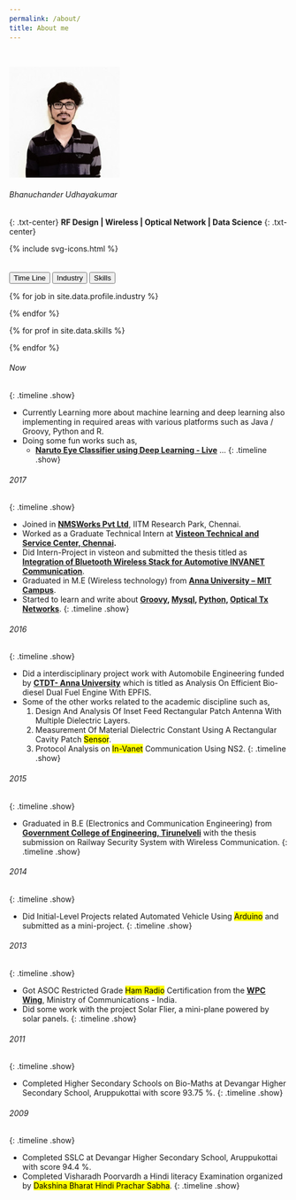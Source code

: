 ```yaml
---
permalink: /about/
title: About me
---
```


<br>

![me](/images/bhanuchander_udhayakumar.jpeg)
###### Bhanuchander Udhayakumar
{: .txt-center}
**RF Design | Wireless | Optical Network | Data Science**
{: .txt-center}

<div class="wrapper-svg">
    <div class="svgBox">
      {% include svg-icons.html %}
    </div>
</div>

<br>

<br>

<div class="abtBtnContainer">
<button onclick="toggle(event,'timeline')" class="cmnBtn currentBtn">Time Line</button>
<button onclick="toggle(event,'profile')" class="cmnBtn">Industry</button>
<button onclick="toggle(event,'skills')" class="cmnBtn">Skills</button>
</div>

{% for job in site.data.profile.industry %}
<div class="profileCard profile show " style="display:none; margin: 5%;">
<a href="{{job.link}}"><img src="{{job.logo}}" align= "right"/></a>
<h4>{{job.company}}</h4>
<b>{{job.location}}</b>
<br>
<h6>{{job.designation}}</h6>
<p>{{job.teams}}</p>
<p style="color: #699">{{job.period}}</p>
<table>
<tr><td style="font-weight:bold">Domain</td><td style="padding-left: 15px">{{job.domain}}</td></tr>
</table>
<h6>Languages</h6>
{% for lang in job.languages %}
{% for master in site.data.skills.languages %}
{% if master.name == lang %}
<div class="inline-block" style="margin: 15px;">
<table>
<tr><td><i class="{{master.code}} fa-3x langicon"></i></td></tr>
<tr><td class="txt-center">{{lang}}</td></tr>
</table></div>
{% endif %}
{% endfor %}
{% endfor %}
</div>
{% endfor %}

{% for prof in site.data.skills %}
<div class="profileCard skills show" style="display:none;margin-top: 5%">
<h6>{{ prof[0] | capitalize }}</h6>
<div class="txt-center">
{% for info in prof[1] %}
<div class="inline-block" style="margin: 15px;">
<table>
<tr><td class="txt-center"><i class="{{info.code}} fa-3x langicon"></i></td></tr>
<tr><td class="bold txt-center">{{info.name}}</td></tr>
</table></div>
{% endfor %}
</div></div>
{% endfor %}

###### Now
{: .timeline .show}

- Currently Learning more about machine learning and deep learning also implementing in required areas with various platforms
 such as Java / Groovy, Python and R.
- Doing some fun works such as,
    - **[Naruto Eye Classifier using Deep Learning - Live](https://bhanuchander210.github.io/naruto_eyes_classification)**
\...
{: .timeline .show}

###### 2017
{: .timeline .show}

- Joined in **[NMSWorks Pvt Ltd](http://nmsworks.co.in)**, IITM Research Park, Chennai.
- Worked as a Graduate Technical Intern at **[Visteon Technical and Service Center, Chennai](http://www.visteon.com/).**
- Did Intern-Project in visteon and submitted the thesis titled as **[Integration of Bluetooth Wireless Stack for Automotive INVANET Communication](http://ijesc.org/upload/0937dc48f9d484fb58073aea2fbeccfd.Integration%20of%20Bluetooth%20Wireless%20Stack%20for%20Automotive%20INVANET%20Communication.pdf)**.
- Graduated in M.E (Wireless technology) from **[Anna University – MIT Campus](http://www.mitindia.edu/en/)**. 
- Started to learn and write about **[Groovy](https://github.com/Bhanuchander210/Learn_Groovy), [Mysql](https://github.com/Bhanuchander210/Mysql), [Python](https://github.com/Bhanuchander210/my_python_tutorial_1), [Optical Tx Networks](https://github.com/Bhanuchander210/Learn_Optical)**.
{: .timeline .show}

###### 2016
{: .timeline .show}

- Did a interdisciplinary project work with Automobile Engineering funded by **[CTDT- Anna University](http://ctdt.annauniv.edu/)** which is titled as Analysis On Efficient Bio-diesel Dual Fuel Engine With EPFIS.
- Some of the other works related to the academic discipline such as, 
    1. Design And Analysis Of Inset Feed Rectangular Patch Antenna With Multiple Dielectric Layers.
    2. Measurement Of Material Dielectric Constant Using A Rectangular Cavity Patch <mark>Sensor</mark>.
    3. Protocol Analysis on <mark>In-Vanet</mark> Communication Using NS2.
{: .timeline .show}

###### 2015
{: .timeline .show}

- Graduated in B.E (Electronics and Communication Engineering) from **[Government College of Engineering, Tirunelveli](http://www.gcetly.ac.in/)** with the thesis submission on Railway Security System with Wireless Communication.
{: .timeline .show}

###### 2014
{: .timeline .show}

- Did Initial-Level Projects related Automated Vehicle Using <mark>Arduino</mark> and submitted as a mini-project.
{: .timeline .show}

###### 2013
{: .timeline .show}

- Got ASOC Restricted Grade <mark>Ham Radio</mark> Certification from the **[WPC Wing](http://www.wpc.dot.gov.in/)**, Ministry of Communications - India.
- Did some work with the project Solar Flier, a mini-plane powered by solar panels. 
{: .timeline .show}

###### 2011
{: .timeline .show}

- Completed Higher Secondary Schools on Bio-Maths at Devangar Higher Secondary School, Aruppukottai with score 93.75 %.
{: .timeline .show}

###### 2009
{: .timeline .show}

- Completed SSLC at Devangar Higher Secondary School, Aruppukottai with score 94.4 %.
- Completed Visharadh Poorvardh a Hindi literacy Examination organized by <mark>Dakshina Bharat Hindi Prachar Sabha</mark>.
{: .timeline .show}